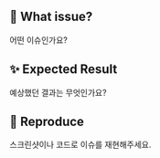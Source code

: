 ## 🙋 What issue?

어떤 이슈인가요?

## ✨ Expected Result

예상했던 결과는 무엇인가요?

## 📸 Reproduce

스크린샷이나 코드로 이슈를 재현해주세요.
